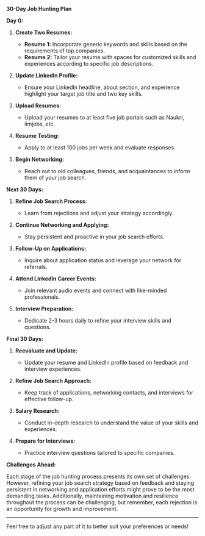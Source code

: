 **30-Day Job Hunting Plan**

**Day 0:**

1. **Create Two Resumes:**
   - **Resume 1:** Incorporate generic keywords and skills based on the requirements of top companies.
   - **Resume 2:** Tailor your resume with spaces for customized skills and experiences according to specific job descriptions.
   
2. **Update LinkedIn Profile:**
   - Ensure your LinkedIn headline, about section, and experience highlight your target job title and two key skills.
   
3. **Upload Resumes:**
   - Upload your resumes to at least five job portals such as Naukri, iimjobs, etc.
   
4. **Resume Testing:**
   - Apply to at least 100 jobs per week and evaluate responses.
   
5. **Begin Networking:**
   - Reach out to old colleagues, friends, and acquaintances to inform them of your job search.

**Next 30 Days:**

1. **Refine Job Search Process:**
   - Learn from rejections and adjust your strategy accordingly.
   
2. **Continue Networking and Applying:**
   - Stay persistent and proactive in your job search efforts.
   
3. **Follow-Up on Applications:**
   - Inquire about application status and leverage your network for referrals.
   
4. **Attend LinkedIn Career Events:**
   - Join relevant audio events and connect with like-minded professionals.
   
5. **Interview Preparation:**
   - Dedicate 2-3 hours daily to refine your interview skills and questions.

**Final 30 Days:**

1. **Reevaluate and Update:**
   - Update your resume and LinkedIn profile based on feedback and interview experiences.
   
2. **Refine Job Search Approach:**
   - Keep track of applications, networking contacts, and interviews for effective follow-up.
   
3. **Salary Research:**
   - Conduct in-depth research to understand the value of your skills and experiences.
   
4. **Prepare for Interviews:**
   - Practice interview questions tailored to specific companies.

**Challenges Ahead:**

Each stage of the job hunting process presents its own set of challenges. However, refining your job search strategy based on feedback and staying persistent in networking and application efforts might prove to be the most demanding tasks. Additionally, maintaining motivation and resilience throughout the process can be challenging, but remember, each rejection is an opportunity for growth and improvement.

---

Feel free to adjust any part of it to better suit your preferences or needs!
